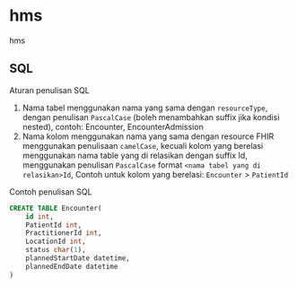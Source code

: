 # hms

hms

## SQL

Aturan penulisan SQL

1. Nama tabel menggunakan nama yang sama dengan `resourceType`, dengan penulisan `PascalCase` (boleh menambahkan suffix jika kondisi nested), contoh: Encounter, EncounterAdmission
2. Nama kolom menggunakan nama yang sama dengan resource FHIR menggunakan penulisaan `camelCase`, kecuali kolom yang berelasi menggunakan nama table yang di relasikan dengan suffix Id, menggunakan penulisan `PascalCase` format `<nama tabel yang di relasikan>Id`, Contoh untuk kolom yang berelasi: `Encounter` > `PatientId`

Contoh penulisan SQL

```sql
CREATE TABLE Encounter(
    id int,
    PatientId int,
    PractitionerId int,
    LocationId int,
    status char(1),
    plannedStartDate datetime,
    plannedEndDate datetime
)
```
